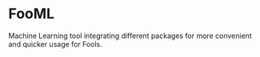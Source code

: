 # FooML

Machine Learning tool integrating different packages for more convenient and quicker usage for Fools.
